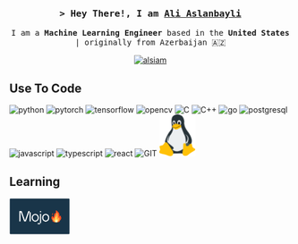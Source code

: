 <!--
**aslanbayli/aslanbayli** is a ✨ _special_ ✨ repository because its `README.md` (this file) appears on your GitHub profile.

Here are some ideas to get you started:
- 🔭 I’m currently working on ...
- 🌱 I’m currently learning ...
- 👯 I’m looking to collaborate on ...
- 🤔 I’m looking for help with ...
- 💬 Ask me about ...
- 📫 How to reach me: ...
- 😄 Pronouns: ...
- ⚡ Fun fact: ...
-->

<!-- Intro  -->
<h3 align="center">
        <samp>&gt; Hey There!, I am
                <b><a target="_blank" href="https://alsiam.com">Ali Aslanbayli</a></b>
        </samp>
</h3>


<p align="center"> 
  <samp>
<!--     <a href="https://www.google.com/search?q=Al+Siam">「 Google Me 」</a> -->
    I am a <b>Machine Learning Engineer</b> based in the <b>United States</b> | originally from Azerbaijan 🇦🇿
  </samp>
</p>

<p align="center">
<!--  <a href="https://alsiam.com" target="blank">
  <img src="https://img.shields.io/badge/Website-DC143C?style=for-the-badge&logo=medium&logoColor=white" alt="alsiam" />
 </a> -->
 <a href="https://linkedin.com/in/aslanbayli" target="_blank">
  <img src="https://img.shields.io/badge/LinkedIn-0077B5?style=for-the-badge&logo=linkedin&logoColor=white" alt="alsiam"/>
 </a>
 <!-- <a href="https://dev.to/alsiam" target="_blank">
  <img src="https://img.shields.io/badge/dev.to-0A0A0A?style=for-the-badge&logo=dev.to&logoColor=white" alt="alsiam" />
 </a> -->
<!--  <a href="https://twitter.com/_alsiam" target="_blank">
  <img src="https://img.shields.io/badge/Twitter-1DA1F2?style=for-the-badge&logo=twitter&logoColor=white" />
 </a> -->
</p>

<!-- About Section -->
## Use To Code

<div align="left">
    <img alt="python" src="https://www.vectorlogo.zone/logos/python/python-icon.svg" />
    <img alt="pytorch" src="https://www.vectorlogo.zone/logos/pytorch/pytorch-icon.svg" />
    <img alt="tensorflow" src="https://www.vectorlogo.zone/logos/tensorflow/tensorflow-icon.svg" />
    <img alt="opencv" src="https://www.vectorlogo.zone/logos/opencv/opencv-icon.svg" width="65px" /> 
    <img alt="C" src="https://github.com/abranhe/programming-languages-logos/blob/master/src/c/c.svg" width="65px"/> 
    <img alt="C++" src="https://github.com/abranhe/programming-languages-logos/blob/master/src/cpp/cpp.svg" width="65px"/> 
    <img alt="go" src="https://github.com/abranhe/programming-languages-logos/blob/master/src/go-old/go-old.svg" width="55px"/> 
    <img alt="postgresql" src="https://www.vectorlogo.zone/logos/postgresql/postgresql-icon.svg" width="65px" /> 
    <img alt="javascript" src="https://github.com/abranhe/programming-languages-logos/blob/master/src/javascript/javascript.svg" width="65px" /> 
    <img alt="typescript" src="https://www.vectorlogo.zone/logos/typescriptlang/typescriptlang-icon.svg" /> 
    <img alt="react" src="https://www.vectorlogo.zone/logos/reactjs/reactjs-icon.svg" /> 
    <img alt="GIT" src="https://www.vectorlogo.zone/logos/git-scm/git-scm-icon.svg" /> 
    <img alt="linux" src="https://raw.githubusercontent.com/vital987/vital987/master/assets/linux.svg" width="65px" /> 
</div>

## Learning 
<div align="left">
    <img alt="mojo" src="https://github.com/aslanbayli/aslanbayli/blob/main/assets/mojo-logo.png" height="65px"/> 
</div>

<!--
<br/>

## Top Open Source -
[![iTasks](https://github-readme-stats.vercel.app/api/pin/?username=alsiam&repo=itasks&border_color=7F3FBF&bg_color=0D1117&title_color=C9D1D9&text_color=8B949E&icon_color=7F3FBF)](https://github.com/alsiam/itasks)
[![urFolio](https://github-readme-stats.vercel.app/api/pin/?username=alsiam&repo=urfolio&border_color=7F3FBF&bg_color=0D1117&title_color=C9D1D9&text_color=8B949E&icon_color=7F3FBF)](https://github.com/alsiam/urfolio)
[![Web Projects](https://github-readme-stats.vercel.app/api/pin/?username=alsiam&repo=web-projects&border_color=7F3FBF&bg_color=0D1117&title_color=C9D1D9&text_color=8B949E&icon_color=7F3FBF)](https://github.com/alsiam/web-projects)
[![Al Siam Readme](https://github-readme-stats.vercel.app/api/pin/?username=alsiam&repo=alsiam&border_color=7F3FBF&bg_color=0D1117&title_color=C9D1D9&text_color=8B949E&icon_color=7F3FBF)](https://github.com/alsiam/alsiam)
 -->

